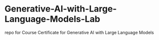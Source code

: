 # Generative-AI-with-Large-Language-Models-Lab
repo for Course Certificate for Generative AI with Large Language Models
